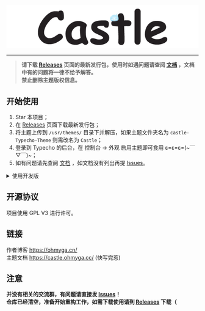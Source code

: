<p align="center">
  <img src="docs/static/img/banner.png">
</p>

---

> **请下载 [Releases](https://github.com/ohmyga233/castle-Typecho-Theme/releases) 页面的最新发行包，使用时如遇问题请查阅 [文档](https://castle.baka.show/) ，文档中有的问题将一律不给予解答。**
<br>**禁止删除主题版权信息。**

## 开始使用
1. Star 本项目；
2. 在 [Releases](https://github.com/ohmyga233/castle-Typecho-Theme/releases) 页面下载最新发行包；
3. 将主题上传到 `/usr/themes/` 目录下并解压，如果主题文件夹名为 `castle-Typecho-Theme` 则需改名为 `Castle`；
4. 登录到 Typecho 的后台，在 控制台 -> 外观 启用主题即可食用 ε=ε=ε=(\~￣▽￣)\~；
5. 如有问题请先查阅 [文档](https://castle.baka.show/) ，如文档没有列出再提 [Issues](https://github.com/ohmyga233/castle-Typecho-Theme/issues)。

<details><summary>使用开发版</summary><br>

直接下载仓库，或者使用 git 命令行进行克隆
```git
$ git clone https://github.com/ohmyga233/castle-Typecho-Theme
```

> 开发版为实时打包上传版本，不推荐使用，因为可能会存在一些不稳定因素。<br>
如果你在使用开发版时出现任何问题请在 [issues](https://github.com/ohmyga233/castle-Typecho-Theme/issues) 提出。

</details>

## 开源协议
项目使用 GPL V3 进行许可。

## 链接
作者博客 https://ohmyga.cn/<br>
主题文档 https://castle.ohmyga.cc/ (快写完惹)

## 注意
**并没有相关的交流群，有问题请直接发 [Issues](https://github.com/ohmyga233/castle-Typecho-Theme/issues)！**<br>
**仓库已经清空，准备开始重构工作，如需下载使用请到 [Releases](https://github.com/ohmyga233/castle-Typecho-Theme/releases) 下载（**
